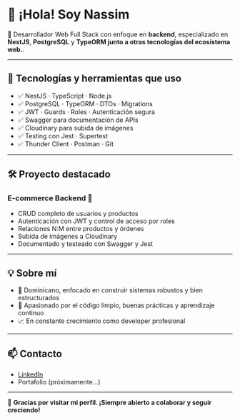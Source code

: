 # 👋 ¡Hola! Soy Nassim

🎯 Desarrollador Web Full Stack con enfoque en **backend**, especializado en **NestJS**, **PostgreSQL** y **TypeORM junto a otras tecnologías del ecosistema web.**.

---

## 🚀 Tecnologías y herramientas que uso

- ✅ NestJS · TypeScript · Node.js
- ✅ PostgreSQL · TypeORM · DTOs · Migrations
- ✅ JWT · Guards · Roles · Autenticación segura
- ✅ Swagger para documentación de APIs
- ✅ Cloudinary para subida de imágenes
- ✅ Testing con Jest · Supertest
- ✅ Thunder Client · Postman · Git

---

## 🛠️ Proyecto destacado
### E-commerce Backend 🛒
- CRUD completo de usuarios y productos
- Autenticación con JWT y control de acceso por roles
- Relaciones N:M entre productos y órdenes
- Subida de imágenes a Cloudinary
- Documentado y testeado con Swagger y Jest

---

## 💡 Sobre mí

- 📍 Dominicano, enfocado en construir sistemas robustos y bien estructurados
- 🧠 Apasionado por el código limpio, buenas prácticas y aprendizaje continuo
- 📈 En constante crecimiento como developer profesional

---

## 📫 Contacto

- [LinkedIn](https://www.linkedin.com/in/nassim-wessin-03666b18a)
- Portafolio (próximamente...)

---

💬 **Gracias por visitar mi perfil. ¡Siempre abierto a colaborar y seguir creciendo!**
